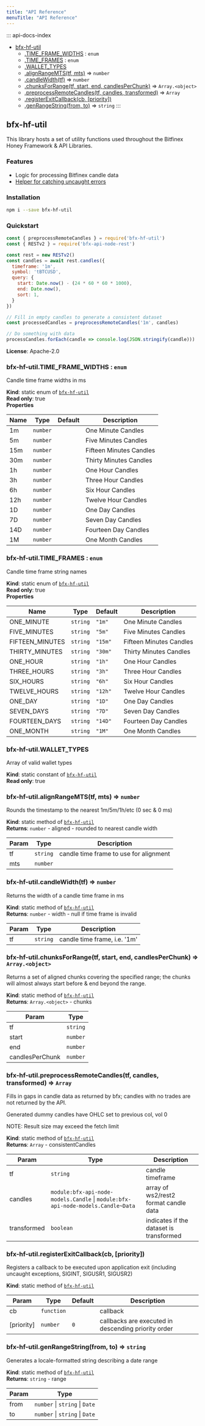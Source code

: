 ```yaml
---
title: "API Reference"
menuTitle: "API Reference"
---
```

::: api-docs-index
* [bfx-hf-util](#module_bfx-hf-util)
    * [.TIME_FRAME_WIDTHS](#module_bfx-hf-util.TIME_FRAME_WIDTHS) : <code>enum</code>
    * [.TIME_FRAMES](#module_bfx-hf-util.TIME_FRAMES) : <code>enum</code>
    * [.WALLET_TYPES](#module_bfx-hf-util.WALLET_TYPES)
    * [.alignRangeMTS(tf, mts)](#module_bfx-hf-util.alignRangeMTS) ⇒ <code>number</code>
    * [.candleWidth(tf)](#module_bfx-hf-util.candleWidth) ⇒ <code>number</code>
    * [.chunksForRange(tf, start, end, candlesPerChunk)](#module_bfx-hf-util.chunksForRange) ⇒ <code>Array.&lt;object&gt;</code>
    * [.preprocessRemoteCandles(tf, candles, transformed)](#module_bfx-hf-util.preprocessRemoteCandles) ⇒ <code>Array</code>
    * [.registerExitCallback(cb, [priority])](#module_bfx-hf-util.registerExitCallback)
    * [.genRangeString(from, to)](#module_bfx-hf-util.genRangeString) ⇒ <code>string</code>
:::
<a id="module_bfx-hf-util"></a>

## bfx-hf-util
This library hosts a set of utility functions used throughout the Bitfinex
Honey Framework & API Libraries.

### Features

* Logic for processing Bitfinex candle data
* [Helper for catching uncaught errors](module:bfx-hf-util.catchUncaughtErrors)

### Installation

```bash
npm i --save bfx-hf-util
```

### Quickstart

```js
const { preprocessRemoteCandles } = require('bfx-hf-util')
const { RESTv2 } = require('bfx-api-node-rest')

const rest = new RESTv2()
const candles = await rest.candles({
  timeframe: '1m',
  symbol: 'tBTCUSD',
  query: {
    start: Date.now() - (24 * 60 * 60 * 1000),
    end: Date.now(),
    sort: 1,
  }
})

// Fill in empty candles to generate a consistent dataset
const processedCandles = preprocessRemoteCandles('1m', candles)

// Do something with data
processCandles.forEach(candle => console.log(JSON.stringify(candle)))
```

**License**: Apache-2.0  
<a id="module_bfx-hf-util.TIME_FRAME_WIDTHS"></a>

### bfx-hf-util.TIME\_FRAME\_WIDTHS : <code>enum</code>
Candle time frame widths in ms

**Kind**: static enum of [<code>bfx-hf-util</code>](#module_bfx-hf-util)  
**Read only**: true  
**Properties**

| Name | Type | Default | Description |
| --- | --- | --- | --- |
| 1m | <code>number</code> | <code></code> | One Minute Candles |
| 5m | <code>number</code> | <code></code> | Five Minutes Candles |
| 15m | <code>number</code> | <code></code> | Fifteen Minutes Candles |
| 30m | <code>number</code> | <code></code> | Thirty Minutes Candles |
| 1h | <code>number</code> | <code></code> | One Hour Candles |
| 3h | <code>number</code> | <code></code> | Three Hour Candles |
| 6h | <code>number</code> | <code></code> | Six Hour Candles |
| 12h | <code>number</code> | <code></code> | Twelve Hour Candles |
| 1D | <code>number</code> | <code></code> | One Day Candles |
| 7D | <code>number</code> | <code></code> | Seven Day Candles |
| 14D | <code>number</code> | <code></code> | Fourteen Day Candles |
| 1M | <code>number</code> | <code></code> | One Month Candles |

<a id="module_bfx-hf-util.TIME_FRAMES"></a>

### bfx-hf-util.TIME\_FRAMES : <code>enum</code>
Candle time frame string names

**Kind**: static enum of [<code>bfx-hf-util</code>](#module_bfx-hf-util)  
**Read only**: true  
**Properties**

| Name | Type | Default | Description |
| --- | --- | --- | --- |
| ONE_MINUTE | <code>string</code> | <code>&quot;1m&quot;</code> | One Minute Candles |
| FIVE_MINUTES | <code>string</code> | <code>&quot;5m&quot;</code> | Five Minutes Candles |
| FIFTEEN_MINUTES | <code>string</code> | <code>&quot;15m&quot;</code> | Fifteen Minutes Candles |
| THIRTY_MINUTES | <code>string</code> | <code>&quot;30m&quot;</code> | Thirty Minutes Candles |
| ONE_HOUR | <code>string</code> | <code>&quot;1h&quot;</code> | One Hour Candles |
| THREE_HOURS | <code>string</code> | <code>&quot;3h&quot;</code> | Three Hour Candles |
| SIX_HOURS | <code>string</code> | <code>&quot;6h&quot;</code> | Six Hour Candles |
| TWELVE_HOURS | <code>string</code> | <code>&quot;12h&quot;</code> | Twelve Hour Candles |
| ONE_DAY | <code>string</code> | <code>&quot;1D&quot;</code> | One Day Candles |
| SEVEN_DAYS | <code>string</code> | <code>&quot;7D&quot;</code> | Seven Day Candles |
| FOURTEEN_DAYS | <code>string</code> | <code>&quot;14D&quot;</code> | Fourteen Day Candles |
| ONE_MONTH | <code>string</code> | <code>&quot;1M&quot;</code> | One Month Candles |

<a id="module_bfx-hf-util.WALLET_TYPES"></a>

### bfx-hf-util.WALLET\_TYPES
Array of valid wallet types

**Kind**: static constant of [<code>bfx-hf-util</code>](#module_bfx-hf-util)  
**Read only**: true  
<a id="module_bfx-hf-util.alignRangeMTS"></a>

### bfx-hf-util.alignRangeMTS(tf, mts) ⇒ <code>number</code>
Rounds the timestamp to the nearest 1m/5m/1h/etc (0 sec & 0 ms)

**Kind**: static method of [<code>bfx-hf-util</code>](#module_bfx-hf-util)  
**Returns**: <code>number</code> - aligned - rounded to nearest candle width  

| Param | Type | Description |
| --- | --- | --- |
| tf | <code>string</code> | candle time frame to use for alignment |
| mts | <code>number</code> |  |

<a id="module_bfx-hf-util.candleWidth"></a>

### bfx-hf-util.candleWidth(tf) ⇒ <code>number</code>
Returns the width of a candle time frame in ms

**Kind**: static method of [<code>bfx-hf-util</code>](#module_bfx-hf-util)  
**Returns**: <code>number</code> - width - null if time frame is invalid  

| Param | Type | Description |
| --- | --- | --- |
| tf | <code>string</code> | candle time frame, i.e. '1m' |

<a id="module_bfx-hf-util.chunksForRange"></a>

### bfx-hf-util.chunksForRange(tf, start, end, candlesPerChunk) ⇒ <code>Array.&lt;object&gt;</code>
Returns a set of aligned chunks covering the specified range; the chunks will
almost always start before & end beyond the range.

**Kind**: static method of [<code>bfx-hf-util</code>](#module_bfx-hf-util)  
**Returns**: <code>Array.&lt;object&gt;</code> - chunks  

| Param | Type |
| --- | --- |
| tf | <code>string</code> | 
| start | <code>number</code> | 
| end | <code>number</code> | 
| candlesPerChunk | <code>number</code> | 

<a id="module_bfx-hf-util.preprocessRemoteCandles"></a>

### bfx-hf-util.preprocessRemoteCandles(tf, candles, transformed) ⇒ <code>Array</code>
Fills in gaps in candle data as returned by bfx; candles with no
trades are not returned by the API.

Generated dummy candles have OHLC set to previous col, vol 0

NOTE: Result size may exceed the fetch limit

**Kind**: static method of [<code>bfx-hf-util</code>](#module_bfx-hf-util)  
**Returns**: <code>Array</code> - consistentCandles  

| Param | Type | Description |
| --- | --- | --- |
| tf | <code>string</code> | candle timeframe |
| candles | <code>module:bfx-api-node-models.Candle</code> \| <code>module:bfx-api-node-models.Candle~Data</code> | array of ws2/rest2 format candle data |
| transformed | <code>boolean</code> | indicates if the dataset is transformed |

<a id="module_bfx-hf-util.registerExitCallback"></a>

### bfx-hf-util.registerExitCallback(cb, [priority])
Registers a callback to be executed upon application exit (including
uncaught exceptions, SIGINT, SIGUSR1, SIGUSR2)

**Kind**: static method of [<code>bfx-hf-util</code>](#module_bfx-hf-util)  

| Param | Type | Default | Description |
| --- | --- | --- | --- |
| cb | <code>function</code> |  | callback |
| [priority] | <code>number</code> | <code>0</code> | callbacks are executed in descending priority   order |

<a id="module_bfx-hf-util.genRangeString"></a>

### bfx-hf-util.genRangeString(from, to) ⇒ <code>string</code>
Generates a locale-formatted string describing a date range

**Kind**: static method of [<code>bfx-hf-util</code>](#module_bfx-hf-util)  
**Returns**: <code>string</code> - range  

| Param | Type |
| --- | --- |
| from | <code>number</code> \| <code>string</code> \| <code>Date</code> | 
| to | <code>number</code> \| <code>string</code> \| <code>Date</code> | 

